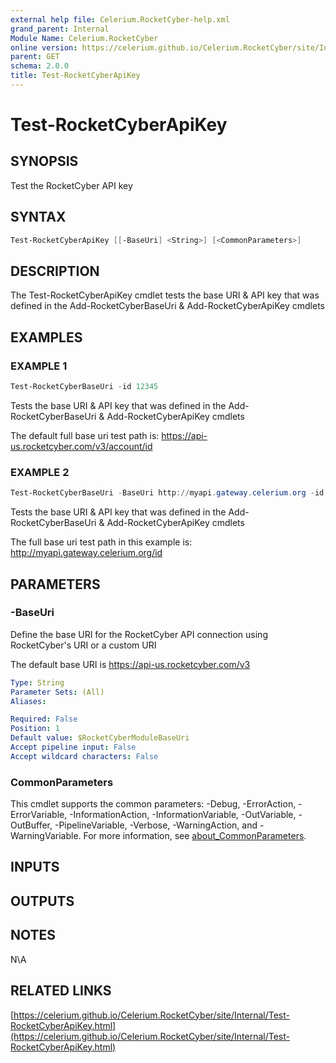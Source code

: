 ```yaml
---
external help file: Celerium.RocketCyber-help.xml
grand_parent: Internal
Module Name: Celerium.RocketCyber
online version: https://celerium.github.io/Celerium.RocketCyber/site/Internal/Test-RocketCyberApiKey.html
parent: GET
schema: 2.0.0
title: Test-RocketCyberApiKey
---
```


# Test-RocketCyberApiKey

## SYNOPSIS
Test the RocketCyber API key

## SYNTAX

```powershell
Test-RocketCyberApiKey [[-BaseUri] <String>] [<CommonParameters>]
```

## DESCRIPTION
The Test-RocketCyberApiKey cmdlet tests the base URI & API
key that was defined in the
Add-RocketCyberBaseUri & Add-RocketCyberApiKey cmdlets

## EXAMPLES

### EXAMPLE 1
```powershell
Test-RocketCyberBaseUri -id 12345
```

Tests the base URI & API key that was defined in the
Add-RocketCyberBaseUri & Add-RocketCyberApiKey cmdlets

The default full base uri test path is:
    https://api-us.rocketcyber.com/v3/account/id

### EXAMPLE 2
```powershell
Test-RocketCyberBaseUri -BaseUri http://myapi.gateway.celerium.org -id 12345
```

Tests the base URI & API key that was defined in the
Add-RocketCyberBaseUri & Add-RocketCyberApiKey cmdlets

The full base uri test path in this example is:
    http://myapi.gateway.celerium.org/id

## PARAMETERS

### -BaseUri
Define the base URI for the RocketCyber API connection using RocketCyber's URI or a custom URI

The default base URI is https://api-us.rocketcyber.com/v3

```yaml
Type: String
Parameter Sets: (All)
Aliases:

Required: False
Position: 1
Default value: $RocketCyberModuleBaseUri
Accept pipeline input: False
Accept wildcard characters: False
```

### CommonParameters
This cmdlet supports the common parameters: -Debug, -ErrorAction, -ErrorVariable, -InformationAction, -InformationVariable, -OutVariable, -OutBuffer, -PipelineVariable, -Verbose, -WarningAction, and -WarningVariable. For more information, see [about_CommonParameters](http://go.microsoft.com/fwlink/?LinkID=113216).

## INPUTS

## OUTPUTS

## NOTES
N\A

## RELATED LINKS

[https://celerium.github.io/Celerium.RocketCyber/site/Internal/Test-RocketCyberApiKey.html](https://celerium.github.io/Celerium.RocketCyber/site/Internal/Test-RocketCyberApiKey.html)

